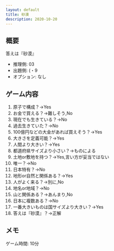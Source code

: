 ```yaml
---
layout: default
title: 砂漠
description: 2020-10-20
---
```


## 概要

答えは『砂漠』

- 推理側: 03
- 出題側: (・9
- オプション: なし

## ゲーム内容

1. 原子で構成？→Yes
2. お金で買える？→難しそう,No
3. 現在でも生きている？→No
4. 過去生きていた？→No
5. 100億円などの大金があれば買えそう？→Yes
6. 大きさを定義可能？→Yes
7. 人間より大きい？→Yes
8. 都道府県サイズより小さい？→ものによる
9. 土地or敷地を持つ？→Yes,言い方が妥当ではない
10. 唯一？→No
11. 日本特有？→No
12. 地形or自然と関係ある？→Yes
13. 人がよく来る？→別に,No
14. 地名or地域？→No
15. 山と関係ある？→あんまり,No
16. 日本に複数ある？→No
17. 一番大きいものは国サイズより大きい？→Yes
18. 答えは『砂漠』？→正解

## メモ

ゲーム時間: 10分
